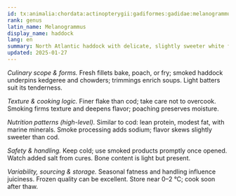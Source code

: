 ```yaml
---
id: tx:animalia:chordata:actinopterygii:gadiformes:gadidae:melanogrammus
rank: genus
latin_name: Melanogrammus
display_name: haddock
lang: en
summary: North Atlantic haddock with delicate, slightly sweeter white flesh; favored for smoking (finnan/smoked haddock), frying, baking, chowders, and poaching.
updated: 2025-01-27
---
```


_Culinary scope & forms._ Fresh fillets bake, poach, or fry; smoked haddock underpins kedgeree and chowders; trimmings enrich soups. Light batters suit its tenderness.

_Texture & cooking logic._ Finer flake than cod; take care not to overcook. Smoking firms texture and deepens flavor; poaching preserves moisture.

_Nutrition patterns (high-level)._ Similar to cod: lean protein, modest fat, with marine minerals. Smoke processing adds sodium; flavor skews slightly sweeter than cod.

_Safety & handling._ Keep cold; use smoked products promptly once opened. Watch added salt from cures. Bone content is light but present.

_Variability, sourcing & storage._ Seasonal fatness and handling influence juiciness. Frozen quality can be excellent. Store near 0–2 °C; cook soon after thaw.
